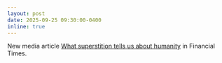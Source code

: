 ```yaml
---
layout: post
date: 2025-09-25 09:30:00-0400
inline: true
---
```

  
New media article [What superstition tells us about humanity](https://www.ft.com/content/ffa159c2-33f0-49f8-ad69-e78893d7f377) in Financial Times.